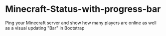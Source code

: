 # Minecraft-Status-with-progress-bar
Ping your Minecraft server and show how many players are online as well as a visual updating "Bar" in Bootstrap
